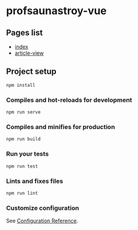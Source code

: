# profsaunastroy-vue

## Pages list
* [index](https://alskra.github.io/profsaunastroy-vue/stage/index.html)
* [article-view](https://alskra.github.io/profsaunastroy-vue/stage/article-view.html)

## Project setup
```
npm install
```

### Compiles and hot-reloads for development
```
npm run serve
```

### Compiles and minifies for production
```
npm run build
```

### Run your tests
```
npm run test
```

### Lints and fixes files
```
npm run lint
```

### Customize configuration
See [Configuration Reference](https://cli.vuejs.org/config/).
